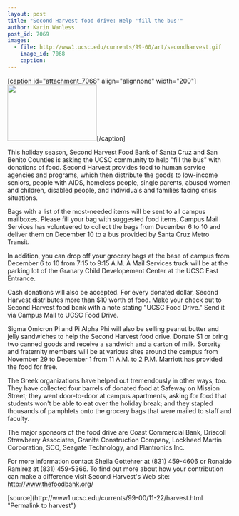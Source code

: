 ```yaml
---
layout: post
title: "Second Harvest food drive: Help 'fill the bus'"
author: Karin Wanless
post_id: 7069
images:
  - file: http://www1.ucsc.edu/currents/99-00/art/secondharvest.gif
    image_id: 7068
    caption: 
---
```


[caption id="attachment_7068" align="alignnone" width="200"]<a href="http://localhost/mysite/wp-content/uploads/1999/11/secondharvest.gif"><img class="size-full wp-image-7068" src="http://localhost/mysite/wp-content/uploads/1999/11/secondharvest.gif" alt="" width="200" height="126" /></a>[/caption]
<p>
  This holiday season, Second Harvest Food Bank of Santa Cruz and San Benito Counties is asking the UCSC community to help "fill the bus" with donations of food. Second Harvest provides food to human service agencies and programs, which then distribute the goods to low-income seniors, people with AIDS, homeless people, single parents, abused women and children, disabled people, and individuals and families facing crisis situations.
</p>Bags with a list of the most-needed items will be sent to all campus mailboxes. Please fill your bag with suggested food items. Campus Mail Services has volunteered to collect the bags from December 6 to 10 and deliver them on December 10 to a bus provided by Santa Cruz Metro Transit.
<p>
  In addition, you can drop off your grocery bags at the base of campus from December 6 to 10 from 7:15 to 9:15 A.M. A Mail Services truck will be at the parking lot of the Granary Child Developement Center at the UCSC East Entrance.
</p>
<p>
  Cash donations will also be accepted. For every donated dollar, Second Harvest distributes more than $10 worth of food. Make your check out to Second Harvest food bank with a note stating "UCSC Food Drive." Send it via Campus Mail to UCSC Food Drive.
</p>
<p>
  Sigma Omicron Pi and Pi Alpha Phi will also be selling peanut butter and jelly sandwiches to help the Second Harvest food drive. Donate $1 or bring two canned goods and receive a sandwich and a carton of milk. Sorority and fraternity members will be at various sites around the campus from November 29 to December 1 from 11 A.M. to 2 P.M. Marriott has provided the food for free.
</p>
<p>
  The Greek organizations have helped out tremendously in other ways, too. They have collected four barrels of donated food at Safeway on Mission Street; they went door-to-door at campus apartments, asking for food that students won't be able to eat over the holiday break; and they stapled thousands of pamphlets onto the grocery bags that were mailed to staff and faculty.
</p>
<p>
  The major sponsors of the food drive are Coast Commercial Bank, Driscoll Strawberry Associates, Granite Construction Company, Lockheed Martin Corporation, SCO, Seagate Technology, and Plantronics Inc.
</p>
<p>
  For more information contact Sheila Gottehrer at (831) 459-4606 or Ronaldo Ramirez at (831) 459-5366. To find out more about how your contribution can make a difference visit Second Harvest's Web site: <a href="http://www.thefoodbank.org/">http://www.thefoodbank.org/</a>
</p>
<p>

</p>
[source](http://www1.ucsc.edu/currents/99-00/11-22/harvest.html "Permalink to harvest")
